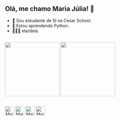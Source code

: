 ## Olá, me chamo Maria Júlia! 👋
- 🌠 Sou estudante de SI na Cesar School.
- 🌱 Estou aprendendo Python.
- 👩🏻‍💻 ela/dela.
##

  <div>
    <img height="180em" src="https://github-readme-stats.vercel.app/api?username=mmajumagalhaes&show_icons=true&theme=radical"/>
    <img height="180em" src="https://github-readme-stats.vercel.app/api/top-langs/?username=mmajumagalhaes&layout=donut&theme=radical"/>
  </div>
  
##
  <div>
    <img align ="center" alt="Maju-HTML" height="30" widght="40" src="https://cdn.jsdelivr.net/gh/devicons/devicon@latest/icons/html5/html5-original.svg"/>
    <img align ="center" alt="Maju-CSS" height="30" widght="40" src="https://cdn.jsdelivr.net/gh/devicons/devicon@latest/icons/css3/css3-original.svg"/>
    <img align ="center" alt="Maju-HTML" height="30" widght="40" src="https://cdn.jsdelivr.net/gh/devicons/devicon@latest/icons/javascript/javascript-plain.svg" />
    <img align ="center" alt="Maju-Python" height="30" widght="40" src="https://cdn.jsdelivr.net/gh/devicons/devicon@latest/icons/python/python-original.svg" />
  </div>

